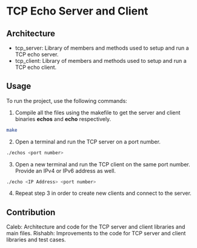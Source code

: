 # TCP Echo Server and Client

## Architecture
- tcp_server: Library of members and methods used to setup and run a TCP echo server.
- tcp_client: Library of members and methods used to setup and run a TCP echo client.

## Usage
To run the project, use the following commands:
1. Compile all the files using the makefile to get the server and client binaries **echos** and **echo** respectively.
```bash
make
```
2. Open a terminal and run the TCP server on a port number.
```bash
./echos <port number>
```
3. Open a new terminal and run the TCP client on the same port number. Provide an IPv4 or IPv6 address as well.
```bash
./echo <IP Address> <port number>
```
4. Repeat step 3 in order to create new clients and connect to the server.

## Contribution
Caleb: Architecture and code for the TCP server and client libraries and main files.
Rishabh: Improvements to the code for TCP server and client libraries and test cases.